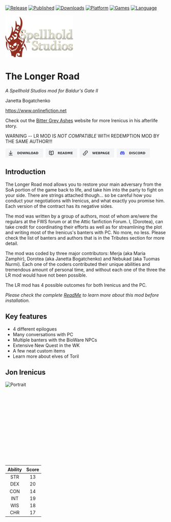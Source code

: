 [![Release](https://img.shields.io/github/v/release/Spellhold-Studios/LongerRoad?include_prereleases&color=%2392403a)](https://github.com/Spellhold-Studios/LongerRoad/releases/latest)
[![Published](https://img.shields.io/github/release-date-pre/Spellhold-Studios/LongerRoad?display_date=published_at&label=published&color=%2392403a)](https://github.com/Spellhold-Studios/LongerRoad/releases/latest)
[![Downloads](https://img.shields.io/github/downloads/Spellhold-Studios/LongerRoad/total?color=%2392403a)](https://github.com/Spellhold-Studios/LongerRoad/releases)
[![Platform](https://img.shields.io/badge/platform-Windows%20%a0%20macOS%20%a0%20Linux%20%a0%20Project%20Infinity-%2392403a)](https://github.com/Spellhold-Studios/LongerRoad/releases)
[![Games](https://img.shields.io/badge/games-BG2%20%a0%20BGT%20%a0%20BG2%3AEE%20%a0%20EET-%2392403a)](https://github.com/Spellhold-Studios/LongerRoad/releases)
[![Language](https://img.shields.io/badge/language-en%20%a0%20fr%20%a0%20pl%20%a0%20ru%20%a0%20sp%20%a0%20zh--CN%20%a0%20-%2392403a)](https://github.com/Spellhold-Studios/LongerRoad/releases)

<!--
Badges white space separator: %20%a0%20
Badges ":" (colon) symbol: %3A
Badges "-" (hyphen) symbol: --
Games full list: BG1 BG2 BGT BG%3AEE SoD BG2%3AEE EET IWD1 IWD2 IWD%3AEE PST PST%3AEE
IETF language tags: https://spellhold-studios.github.io/assets/docs/ietf-lang-tags.pdf
Common language tags: en cs de es fr it ja ko pl pt--BR ru zh--CN zh--TW
Why some badges update slowly: https://github.com/pujux/badge-it/issues/78
-->

<picture>
  <source media="(prefers-color-scheme: dark)" srcset="https://raw.githubusercontent.com/Spellhold-Studios/Spellhold-Studios.github.io/main/assets/images/shs-corner-logo.svg" />
  <source media="(prefers-color-scheme: light)" srcset="https://raw.githubusercontent.com/Spellhold-Studios/Spellhold-Studios.github.io/main/assets/images/shs-corner-logo.svg" />
  <img alt="SHS logo" src="https://raw.githubusercontent.com/Spellhold-Studios/Spellhold-Studios.github.io/main/assets/images/shs-corner-logo.svg" width="212" height="132">
</picture>

# The Longer Road

*A Spellhold Studios mod for Baldur's Gate&nbsp;II*

Janetta Bogatchenko

https://www.onlinefiction.net

Check out the [Bitter Grey Ashes](http://www.onlinefiction.net/Ashes/BitterAshes.html) website for more Irenicus in his afterlife story.

WARNING -- LR MOD IS *NOT COMPATIBLE* WITH REDEMPTION MOD BY THE SAME AUTHOR!!!
<br>

[<img alt="Download" src="https://raw.githubusercontent.com/Spellhold-Studios/Spellhold-Studios.github.io/main/assets/buttons/download.svg" height="28">](https://github.com/Spellhold-Studios/LongerRoad/releases/latest)&nbsp;
[<img alt="Readme" src="https://raw.githubusercontent.com/Spellhold-Studios/Spellhold-Studios.github.io/main/assets/buttons/readme.svg" height="28">](https://github.com/Spellhold-Studios/LongerRoad/blob/master/LongerRoad/LongerRoad-ReadMe.md)&nbsp;
[<img alt="Webpage" src="https://raw.githubusercontent.com/Spellhold-Studios/Spellhold-Studios.github.io/main/assets/buttons/webpage.svg" height="28">](http://www.shsforums.net/forum/88-longer-road/)&nbsp;
[<img alt="Discord" src="https://raw.githubusercontent.com/Spellhold-Studios/Spellhold-Studios.github.io/main/assets/buttons/discord-blue.svg" height="28">](https://discord.gg/pE2Njbdb2a)

## Introduction

The Longer Road mod allows you to restore your main adversary from the SoA portion of the game back to life, and take him into the party to fight on your side. There are strings attached though... so be careful how you conduct your negotiations with Irenicus, and what exactly you promise him. Each version of the contract has its negative sides.

The mod was written by a group of authors, most of whom are/were the regulars at the FWS forum or at the Attic fanfiction Forum. I, (Dorotea), can take credit for coordinating their efforts as well as for streamlining the plot and writing most of the Irenicus's banters with PC. No more, no less. Please check the list of banters and authors that is in the Tributes section for more detail.

The mod was coded by three major contributors: Merja (aka Maria Zamphir), Dorotea (aka Janetta Bogatchenko) and Nebukad (aka Tuomas Nurmi). Each one of the coders contributed their unique abilities and tremendous amount of personal time, and without each one of the three the LR mod would have not been possible.

The LR mod has 4 possible outcomes for both Irenicus and the PC.

*Please check the complete [ReadMe](https://github.com/Spellhold-Studios/LongerRoad/blob/master/LongerRoad/LongerRoad-ReadMe.md) to learn more about this mod before installation.*

## Key features

- 4 different epilogues
- Many conversations with PC
- Multiple banters with the BioWare NPCs
- Extensive New Quest in the WK
- A few neat custom items
- Learn more about elves of Toril

## Jon Irenicus

<picture>
  <source media="(prefers-color-scheme: dark)" srcset="https://raw.githubusercontent.com/Spellhold-Studios/LongerRoad/refs/heads/master/LongerRoad/bmp/ee/LRJonL.bmp" />
  <source media="(prefers-color-scheme: light)" srcset="https://raw.githubusercontent.com/Spellhold-Studios/LongerRoad/refs/heads/master/LongerRoad/bmp/ee/LRJonL.bmp" />
  <img align="left" alt="Portrait" src="https://raw.githubusercontent.com/Spellhold-Studios/LongerRoad/refs/heads/master/LongerRoad/bmp/ee/LRJonL.bmp" height="260">
</picture>

|  Ability  | Score |
| :-------: | :---: |
| STR       | 13    |
| DEX       | 20    |
| CON       | 14    |
| INT       | 19    |
| WIS       | 18    |
| CHR       | 17    |
